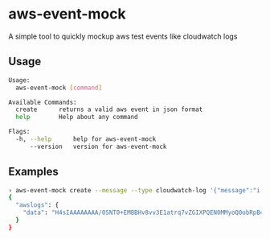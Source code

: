 # aws-event-mock

A simple tool to quickly mockup aws test events like cloudwatch logs

## Usage

```bash
Usage:
  aws-event-mock [command]

Available Commands:
  create      returns a valid aws event in json format
  help        Help about any command

Flags:
  -h, --help      help for aws-event-mock
      --version   version for aws-event-mock
```

## Examples

```bash
› aws-event-mock create --message --type cloudwatch-log '{"message":"i am a cloudwatch log event. send me to lambda!"}' | jq
{
  "awslogs": {
    "data": "H4sIAAAAAAAA/0SNT0+EMBBHv8vv3E1atrq7vZGIXPQEN0MMyoQ0obRpB40hfHfDH93jmzfzZob/HinCQGVn/fB4ud5UdobA4Psy+inAgCnxyx9upuJIrburgwXS9JE+ow1s/fhsB6aYYN62tR3RCDhKqe2p/gkEg6e8zt9fi6rKy2KvF1808no3w3bHE1pntlMQYOsocesCjNJaap3drhcp5X8YBqcTr/WlWX4BAAD//wEAAP//obAJk+EAAAA="
  }
}
```